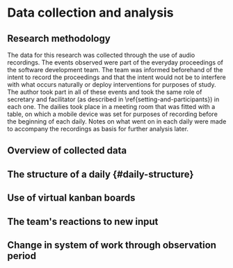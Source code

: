 
# Data collection and analysis

## Research methodology

The data for this research was collected through the use of audio recordings. The events observed were part of the everyday proceedings of the software development team. The team was informed beforehand of the intent to record the proceedings and that the intent would not be to interfere with what occurs naturally or deploy interventions for purposes of study. The author took part in all of these events and took the same role of secretary and facilitator (as described in \ref{setting-and-participants}) in each one. The dailies took place in a meeting room that was fitted with a table, on which a mobile device was set for purposes of recording before the beginning of each daily. Notes on what went on in each daily were made to accompany the recordings as basis for further analysis later.

<!-- TODO: description of three-phase analysis ref Heath et al 2010 -->

## Overview of collected data

## The structure of a daily {#daily-structure}

## Use of virtual kanban boards

## The team's reactions to new input

## Change in system of work through observation period
